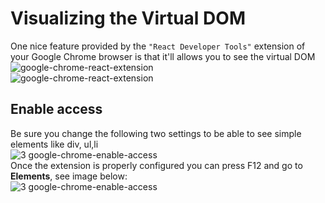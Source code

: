 # Visualizing the Virtual DOM
One nice feature provided by the `"React Developer Tools"` extension of your Google Chrome browser is that it'll allows you to see the virtual DOM</br>
![google-chrome-react-extension](https://github.com/danielurra/react/assets/51704179/415a153a-7167-4aa4-b15d-5c068e998e47)</br>
![google-chrome-react-extension](https://github.com/danielurra/react/assets/51704179/bb9713bc-b024-4169-b52b-339a8c658e87)</br>
## Enable access
Be sure you change the following two settings to be able to see simple elements like div, ul,li</br>
![3 google-chrome-enable-access](https://github.com/danielurra/react/assets/51704179/6b082b83-1a4a-4370-b2c4-a8cba3eb7c38)</br>
Once the extension is properly configured you can press F12 and go to **Elements**, see image below:</br>
![3 google-chrome-enable-access](https://github.com/danielurra/react/assets/51704179/65d13b30-3ca6-4b1d-928c-a788085bb815)</br>
